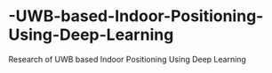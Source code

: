 # -UWB-based-Indoor-Positioning-Using-Deep-Learning
Research of  UWB based Indoor Positioning Using Deep Learning
